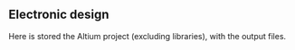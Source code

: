 ## Electronic design

Here is stored the Altium project (excluding libraries), with the output files.